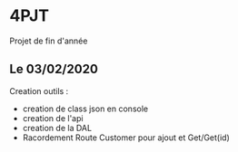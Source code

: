# 4PJT
Projet de fin d'année

## Le 03/02/2020
Creation outils :
- creation de class json en console
- creation de l'api
- creation de la DAL
- Racordement Route Customer pour ajout et Get/Get(id)
